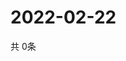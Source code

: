 # 2022-02-22
  共 0条

  <!-- BEGIN -->
  <!-- 最后更新时间Tue Feb 22 2022 15:06:20 GMT+0000 (Coordinated Universal Time) -->
  
  <!-- END -->
  
  